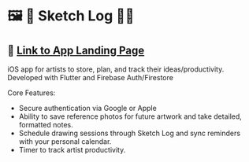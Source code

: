 # 🖼️ 🎨 Sketch Log 📕📝

## 📄 [Link to App Landing Page](https://getsketchlog.com/)

iOS app for artists to store, plan, and track their ideas/productivity. Developed with Flutter and Firebase Auth/Firestore

Core Features: 
- Secure authentication via Google or Apple
- Ability to save reference photos for future artwork and take detailed, formatted notes.
- Schedule drawing sessions through Sketch Log and sync reminders with your personal calendar.
- Timer to track artist productivity.
